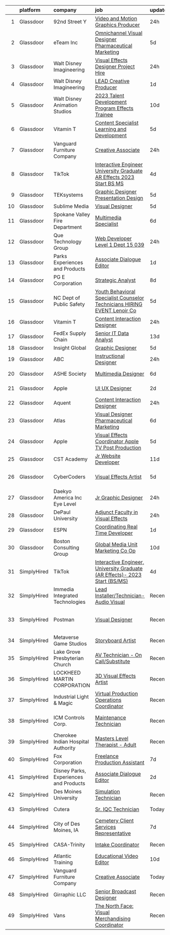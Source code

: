 

|    | platform    | company                                | job                                                                                                                                                                                                                                                                                                                                                                                                                                                                                                                                                                                                                                                                                                                                                                                                                                                                                                                                                                                                                                                                                                                                                                                                                                                                                                                                                            | update_time   | location                      |
|---:|:------------|:---------------------------------------|:---------------------------------------------------------------------------------------------------------------------------------------------------------------------------------------------------------------------------------------------------------------------------------------------------------------------------------------------------------------------------------------------------------------------------------------------------------------------------------------------------------------------------------------------------------------------------------------------------------------------------------------------------------------------------------------------------------------------------------------------------------------------------------------------------------------------------------------------------------------------------------------------------------------------------------------------------------------------------------------------------------------------------------------------------------------------------------------------------------------------------------------------------------------------------------------------------------------------------------------------------------------------------------------------------------------------------------------------------------------|:--------------|:------------------------------|
|  1 | Glassdoor   | 92nd Street Y                          | [Video and Motion Graphics Producer](https://www.glassdoor.com/partner/jobListing.htm?pos=124&ao=1110586&s=58&guid=0000018359be86648cd0c113bb85b757&src=GD_JOB_AD&t=SR&vt=w&cs=1_d1c33e7c&cb=1663658002417&jobListingId=1008148626180&cpc=155EB9D5185558AF&jrtk=3-0-1gdcrt1ka2ci0001-1gdcrt1kvk6db800-27cf90c923f835e4--6NYlbfkN0D0ff9e8Lfwlpl5zGbQmpn59AL71QmFd7VKOAnfyjZzp5sdngV8WPgYe0dov1m7Y2laZIvJnt-QgPj1_ol16PP_71aZ_73GxIXefa89UNDTqbJ4hY0dH0e0-boI1KTczp2onCcf7-JdcU0dilTQls88DCesxYErknrimwL9gMg43rBy0lRfPC998NFej6LiUsc6ANRI-C2QO7jJI79T8_lnR9spIDX1TPI_0JYk2enlhLFBlU3z3CnaS7eZo9g0cSWH6tBzfKEh2tGgk2fTyAItX0GfXROCdXty3VdA7myIIyeMPUvz89OIxeUGFSsdqYZOVRi0vLhGOMbgg2-2p12fbzsn3UsYnTeMJxm_n91G_hnRjW5E2rkZef27PXOf-4PJ7T21rN5Hrx4WCTY0rcY3SvApkbyGs141szhiT2Pix7w_yFVbIPoYT1fUSM9K4YksLNBJGGFYFp6CTYwaIJWL1fAWMTqQKjG8Nqm93dwVpA%3D%3D)                                                                                                                                                                                                                                                                                                                                                                                                                                                                                                           | 24h           | New York, NY                  |
|  2 | Glassdoor   | eTeam Inc                              | [Omnichannel Visual Designer   Pharmaceutical Marketing](https://www.glassdoor.com/partner/jobListing.htm?pos=120&ao=1110586&s=58&guid=0000018359be86648cd0c113bb85b757&src=GD_JOB_AD&t=SR&vt=w&ea=1&cs=1_9ea682fd&cb=1663658002417&jobListingId=1008139105673&cpc=9908D8D4413DBB8A&jrtk=3-0-1gdcrt1ka2ci0001-1gdcrt1kvk6db800-92b3f192d83aed15--6NYlbfkN0Dtmpfj98iB4C0jJJOWen3Era3IQfJzNZ4PFwBIKpo80E20bU78zJ3qEgsYTK5DSPwNM_fAAlETzI9YDwMGIvo0KnOEfMcFs_S5rb6M-9yiNug0eFbtswLiBF6U_sJrgVtKgsx9Tl4lzWVVGh7XLWjkioVDMsn_MH1i-xydWPvQramTELJHIFdh5MriY-qIXfCQ922_hPO81Fw6luieM4zYXT1Y5Kson7PNDdU7qjlW7pSExBJr8qdSSumoZZaMcB1yMo-xRjDsta-8kXOr-JZ4rNYzb9HsWk1iaf49fZmOvEiCRd7rqniJHj_0r8xMqphP-A4HLORnnc6S_bhQ445mvJ6FHpRW5ASONEvKa4NfrL-52CsauamHtI1Q6cMV2bnXOcnu1hTFy7CL8bsm77u57Ys1QBhzGcaAOMtPWX4yVBcahXLCSdQ5OBErhdtSWI4h5oWfOqOdBcas2XMxG2fqAMMgL_cIzRqq4N8K4qIh_DwayuMOFCIZ9fa2oXvg4fgYuivfJnA7nxyV0Cz_MALt628VnvMye_T_8RqtkgR74w%3D%3D)                                                                                                                                                                                                                                                                                                                                                                                                                  | 5d            | Remote                        |
|  3 | Glassdoor   | Walt Disney Imagineering               | [Visual Effects Designer  Project Hire](https://www.glassdoor.com/partner/jobListing.htm?pos=103&ao=1110586&s=58&guid=0000018359be86648cd0c113bb85b757&src=GD_JOB_AD&t=SR&vt=w&cs=1_72d6a2e6&cb=1663658002415&jobListingId=1008149797574&cpc=6FC5BA77C9A4CD78&jrtk=3-0-1gdcrt1ka2ci0001-1gdcrt1kvk6db800-08734edc98213cb1--6NYlbfkN0DAFTyt7pbDCC2JPO79CSdi1dIb81yjczP5qsKcZIxgiYm3-7g-689UDqHItQTwke_1iYTX3ZIPK_p2U2SmgmUPBBM1sa_qXvgZ_RYurdh-p181xA1JoYNLkPfGMQHG5B88g_mdJRiIFx_NMvbfZ-lZTnWrzYvFT_WOEZ3HB8NRDHcNy0nuLE6BivOeERx-ZVPXYLQS30L48P-ZLhriso5Zq1eTkTh6KFM8cUD24SikaZouISlHvViKPJR3_lMcWC5wKe6IwLCZmNO8ajCVl5j9MHP6siZ5TO_QePQrX9rt81B6ECn-MUeOniiyUg2JiGJnd0rIUxhiuCB7Fmf9fh_URIXLadbty-aj-0vaPjd6-G40VOkQXsP5RPvHRJE5Wj4cHEXAY9C4BDtMDZjgJND48_HEWi7w4tCpqUme2GvhWvlxffr9x-rpGBqNdApy-vw%3D)                                                                                                                                                                                                                                                                                                                                                                                                                                                                                                                                                      | 24h           | Glendale, CA                  |
|  4 | Glassdoor   | Walt Disney Imagineering               | [LEAD Creative Producer](https://www.glassdoor.com/partner/jobListing.htm?pos=113&ao=1110586&s=58&guid=0000018359be86648cd0c113bb85b757&src=GD_JOB_AD&t=SR&vt=w&cs=1_3bb7932e&cb=1663658002416&jobListingId=1008147927607&cpc=32EE424DE2B657EB&jrtk=3-0-1gdcrt1ka2ci0001-1gdcrt1kvk6db800-6bc1f4c363559e50--6NYlbfkN0DAFTyt7pbDCC2JPO79CSdi1dIb81yjczP5qsKcZIxgiYm3-7g-689UDqHItQTwke8ZniEWZjHTT0g_BMiJNYZjECliGXBOj6xnEK8RK5t94zvoWqQaAlvD4Ls4SiJh4UYn46aEPRsVXBWclhpq4jjNFGR-ZAHELs3vTHPCcWUycnd1aL5Bh6stcVLmBCVfcCdZ0SZRnJUpjSreiwAyVmxYArygxZoxzeagsXzuiLlwur_u5x2F6YcRIjeoAUzH5y4nwxfUTUUEaApgrpBOnSTBRkJpCzEjk19sRgI-o_ssdGQhVllYvTt4LVM8hmdGYOE3FYFVjVSYg5WXrFZd4ZqU_sypuIVrufi-tgIGAGbUuJXZ2VECjh_oEFF1lpKPTmE2xF9UKxjdVOn3UB0ScTM_LBDFmNb4i_DmUOoFW29oilXLDJTfLptIlKIdlWE_k4Q%3D)                                                                                                                                                                                                                                                                                                                                                                                                                                                                                                                                                                     | 1d            | Glendale, CA                  |
|  5 | Glassdoor   | Walt Disney Animation Studios          | [2023 Talent Development Program   Effects Trainee](https://www.glassdoor.com/partner/jobListing.htm?pos=130&ao=1136043&s=58&guid=0000018359be86648cd0c113bb85b757&src=GD_JOB_AD&t=SR&vt=w&cs=1_1a66f0ee&cb=1663658002418&jobListingId=1008128862520&jrtk=3-0-1gdcrt1ka2ci0001-1gdcrt1kvk6db800-75fffbc0dc0d6f25-)                                                                                                                                                                                                                                                                                                                                                                                                                                                                                                                                                                                                                                                                                                                                                                                                                                                                                                                                                                                                                                             | 10d           | Burbank, CA                   |
|  6 | Glassdoor   | Vitamin T                              | [Content Specialist  Learning and Development ](https://www.glassdoor.com/partner/jobListing.htm?pos=121&ao=1110586&s=58&guid=0000018359be86648cd0c113bb85b757&src=GD_JOB_AD&t=SR&vt=w&cs=1_098b679b&cb=1663658002417&jobListingId=1008139429917&cpc=6FC5BA77C9A4CD78&jrtk=3-0-1gdcrt1ka2ci0001-1gdcrt1kvk6db800-ba82080f331a7b24--6NYlbfkN0DMrcEu7yrtATojKJA7cEzGQ3FdRGWLh0CZQInL4ECGI6k5tN82kdM0cJmh4vC7Ggip99kbrINJ2SD1roboTbFxNlewLNMbLNvaFlRQw6d6uyJpupRLOPNbjB1CdcLgEh-51N8KUxLuH-ySuOXMRGddyFrxDiN04bMbpPXKUrrY6bYxLsZLoI93RnN6Itiz7KPGZXBEMkgTlo7nbgfZzKQlpd2Lw6VThdgWcBYZRIyCB2MDoZhSIW_TOEeefn5jlY0NEa0M84BewZayXUp7w30aILtALVOBI96ar4ne7HCqHQrINNWp1sv7FVO0Spk-BMmTnlyHfYepiahfiUJZlQ5aPVhK6R-gyJvTFJ2Soa7S2Nsyvbp_xwWWJDPenbgsX8S7_HJA0juzgoAFtzOKUYeUD-Hm78iBoGHX97sWhAZNBfjvOzxx07sUDmyWhtTyFnRjz-_aBjPWjdp6NVZ9E7-3c2UUPqK378GvKXLcshackQ%3D%3D)                                                                                                                                                                                                                                                                                                                                                                                                                                                                                                | 5d            | Sunnyvale, CA                 |
|  7 | Glassdoor   | Vanguard Furniture Company             | [Creative Associate](https://www.glassdoor.com/partner/jobListing.htm?pos=101&ao=1110586&s=58&guid=0000018359be86648cd0c113bb85b757&src=GD_JOB_AD&t=SR&vt=w&ea=1&cs=1_e4e475df&cb=1663658002415&jobListingId=1008148575782&cpc=72B33A28935558B9&jrtk=3-0-1gdcrt1ka2ci0001-1gdcrt1kvk6db800-80504d208c8c4d94--6NYlbfkN0B3-bSt6aYKx9t65KJIerSwyRmUXN2wDmD19GgjytL7cg6lD6ICSh9A5q-MDgYGgU79ynJTiNMe93FVM5e8DcHgAbAKNx01tYOlae1JbV_RRyoImHA4RNVWEs8rBy_CMgL6nNocKBDAngQ-ZNo5OjZj-t2U-VH2U59QUO0dbHJT4AI7_Cw2_iXcIxjpE4KaVKUA4PPKy9fyUQMXDMJ0buRfSCt2P6-oGuFMWiJQi2tX_smE0xo8DpCE8SuPDv__75gfGxAeyMwfJTC0VfkZMiHJsuT0ftVnvrMc2QbgJYDMRouIiKOfe6u-s6vsAz3rTQAX4LcvPAYJLac3_ndOdkgeW56XCvrspTcpIxncObNxE3MSI_IO3ocyR7xFuplYrR57TIvNrEMvKkImgZynpsy15xSpSCsJfCjl3F2OcGgYsVlpAuSC_cmdumC6ili5FMCxCd86lS7U_TFK0Fk7du9h_tzfEQhrHT96ljOnakTbnlEPZZxMnuDhzCQRbqb6S27HXdNlcPJ8_jOjf1J-KDyC)                                                                                                                                                                                                                                                                                                                                                                                                                                                                                  | 24h           | Conover, NC                   |
|  8 | Glassdoor   | TikTok                                 | [Interactive Engineer  University Graduate  AR Effects   2023 Start  BS MS ](https://www.glassdoor.com/partner/jobListing.htm?pos=128&ao=1136043&s=58&guid=0000018359be86648cd0c113bb85b757&src=GD_JOB_AD&t=SR&vt=w&cs=1_93ad2afa&cb=1663658002418&jobListingId=1008142308755&jrtk=3-0-1gdcrt1ka2ci0001-1gdcrt1kvk6db800-757d300693679aab-)                                                                                                                                                                                                                                                                                                                                                                                                                                                                                                                                                                                                                                                                                                                                                                                                                                                                                                                                                                                                                    | 4d            | Los Angeles, CA               |
|  9 | Glassdoor   | TEKsystems                             | [Graphic Designer   Presentation Design](https://www.glassdoor.com/partner/jobListing.htm?pos=125&ao=1110586&s=58&guid=0000018359be86648cd0c113bb85b757&src=GD_JOB_AD&t=SR&vt=w&cs=1_5e297943&cb=1663658002417&jobListingId=1008139170530&cpc=3BA4CE39D5B5DEF5&jrtk=3-0-1gdcrt1ka2ci0001-1gdcrt1kvk6db800-5e5108a8c7cf1026--6NYlbfkN0AuKz8EBO1xHDEL7V2YF9xF3dC_I9B9i-Zw2Jh8clPMK3KTieKealHQMRxLfyLBLKJ_aEawN_FtchSXxrI1l5ak8qF9uf1-G74Wk6lNQBZZ71tNGpUyvUATliQqVFIqfXdftwn0W8tfB7BuXuSAdGEDQMgYmALWhtpOUFwDQOLl8VrbZjNHV5fslvlnmMzSeDnvMAncgH7Zpl4RHeet06VP8bnEWf3tDEqOH80s26qdZp2t7pP6p5JJ5ryP9agdMr9kGjSqcI-SWW2fek9yzjN_ER87gDqjkOuWAWSuGWo_uP-aYuVnkz_yPFw2YQIBc19We04Dt17aE6MjYlxkxuj8u3XqbFdN4NeLYm9R-uN0F9aUkfe0alFrvmsLvLl9bPaapJB5bkwCLJPFB3ibINOtFiw-upyFmSkL8cyTmH3_yrIid_lacH8hxf6agrH0wrKlySplJjiCvdmPF4lyAonbb7J-16Nw6KBMPY_OHDoiwgRByEudb1F1yeoEVXizTMLgky3dFFc4Luujud1b8uRU6vRUxjmPry8hgPzzR8CEUtiTGCmz5ntbctr948_PlDFTd9qXNwlu9TWOrOCCx15WYbS-kNuE9vRm8BQwacQvEsNgNZkm6Oa_Coh2FItSsQIuxK-y1slN0TlIDf_sY7FXQL2zt5QDFTu7EPrg8794FHTHSugjy2wgas-mwpRYgbgU6BKMjycGNPw7xC6-2h_UG3UNZWNjB87vbWeXyQNdhH0b4bIcGqLZu2aKuKPxl9xcWqnHcOSBi4CNqt59jzzZ9LVqbGu06QDuAf9oR8iNc8W7r4JtxL_VtAr94jB2E6E-S7brySSd0lBAqgih8wMxP3HbUc8KuKSc_kvoAejexAUuj4W5HRVCRo-x2DltsydW8Xp1g0g1arJ_p3tjIEJzMEGAEBdWxbw%3D)                                                     | 5d            | Rockville, MD                 |
| 10 | Glassdoor   | Sublime Media                          | [Visual Designer](https://www.glassdoor.com/partner/jobListing.htm?pos=129&ao=1136043&s=58&guid=0000018359be86648cd0c113bb85b757&src=GD_JOB_AD&t=SR&vt=w&ea=1&cs=1_a5e14283&cb=1663658002418&jobListingId=1008141336581&jrtk=3-0-1gdcrt1ka2ci0001-1gdcrt1kvk6db800-7feb6f564a307946-)                                                                                                                                                                                                                                                                                                                                                                                                                                                                                                                                                                                                                                                                                                                                                                                                                                                                                                                                                                                                                                                                          | 5d            | Remote                        |
| 11 | Glassdoor   | Spokane Valley Fire Department         | [Multimedia Specialist](https://www.glassdoor.com/partner/jobListing.htm?pos=105&ao=1110586&s=58&guid=0000018359be86648cd0c113bb85b757&src=GD_JOB_AD&t=SR&vt=w&ea=1&cs=1_ba0c0c92&cb=1663658002416&jobListingId=1008137683547&cpc=39721386339D0809&jrtk=3-0-1gdcrt1ka2ci0001-1gdcrt1kvk6db800-8b41addf6e98c362--6NYlbfkN0C2SVAOpOeIWQkPp9EeCSLxTLheLRty2uanDx8E9nXZ3g7Cffj4cvvBc6Luu62IeSh63Gjc3BiW3gHdmv27RBQ2UL3xAtjI2M7F8vNeFdUoYhfkPoAzoA0biGlhf8UxaHD_fnVBWElKn72wxuIyPLi2C7nI5aNoQIc0hx_jM6Pj1zjAGFYnWoNtC7o9uIl7kc58dUcRX0EWJ4J_fccRGOtSqHl44KWbUJhNIDPvoxSCOrqA3BNsMTfbXUI07pb7dk78gJs-HHReYb6Xssi5zcntBmqLF5TkYMn6ctPlbXSje6LUbOJIr40pn5LM_GiMCyC4Q9seC2A9T8JZM6f7yYg3q0BD5ZRBW7Ldo4fP3vVWmXjV05TTQFBkiN_WgfwDKSJ1_LB69eDrDubK5nD2HB7dJiznnI7I04wnE36QWnMEjDa8Ne-oogtLzkiILeiA6ptbBxHh3C97JyOxcg2aI_bEVwSMVwhL1_y1lwt2NLO8gjICNSZtrezrF0btKQcchtM%3D)                                                                                                                                                                                                                                                                                                                                                                                                                                                                                                 | 6d            | Spokane, WA                   |
| 12 | Glassdoor   | Que Technology Group                   | [Web Developer   Level 1    Dept 15  039](https://www.glassdoor.com/partner/jobListing.htm?pos=104&ao=1110586&s=58&guid=0000018359be86648cd0c113bb85b757&src=GD_JOB_AD&t=SR&vt=w&ea=1&cs=1_b9a72b51&cb=1663658002416&jobListingId=1008148845867&cpc=7E331B339EFC28D0&jrtk=3-0-1gdcrt1ka2ci0001-1gdcrt1kvk6db800-13cbe6b1793cb134--6NYlbfkN0C2ruSLbldHgJRxGqX58M4ekFWuaOJ1Xy3nZgzYPyc2K8SsvUP-IilM1SNwiiwel2cItGXdnLncDAigTXxBXFoOknd19PT4mYKoR2m7-R55vawjbOgHB99ntdwHaFoI3UiLBU58sq3Pk-akduJi1wp4KftIjMCUSt2IScfGJ_feQu10TWwl7Jnl62_O2xSIEwqShpb6YNddrNpkHmNRa_0pTaXvtgaD5ocGDqIaFY0-8QZVozO0LZ8C6DaSnYiiMa79CugQNedXjjEfkDaaxUp4Q6Yjf6b98Z-oi7-QfU0lbKeZLn2PmrKnMq9L2Y2ir2fNmkgXLaDTd2JNT0AprQhKJO7zUETPQVOsCjW_Qrm-CMbMwNvMKs92qr0l80X8EDiYZD84jXjM5qQsU6qE8Pa11urhfntjPu1WJ9HIl6UGsHRQeAoUOinxL0DtRAFZKjzE5pcVGS3L0mSlFTvq5fHE78i4SZyTgPMHn3CLlUkaPv2tYnHzOXXUvHsJq0Jmge3ReDwQBVeoYLcNuqeS4d8t)                                                                                                                                                                                                                                                                                                                                                                                                                                                             | 24h           | Fort Meade, MD                |
| 13 | Glassdoor   | Parks  Experiences and Products        | [Associate Dialogue Editor](https://www.glassdoor.com/partner/jobListing.htm?pos=108&ao=1110586&s=58&guid=0000018359be86648cd0c113bb85b757&src=GD_JOB_AD&t=SR&vt=w&cs=1_7075091c&cb=1663658002416&jobListingId=1008147927584&cpc=A65DF3A704A48F9B&jrtk=3-0-1gdcrt1ka2ci0001-1gdcrt1kvk6db800-3ee722c8cbfd647b--6NYlbfkN0DAFTyt7pbDCC2JPO79CSdi1dIb81yjczP5qsKcZIxgiYm3-7g-689UDqHItQTwke8ZniEWZjHTT6tUM23Ei4meInjPBi-M9eAZnm62RfpR8DjnxyGe8_Gr9ZUFPjNfhkMAY6adtcpcBv51KozyYNunr3xOUAxmCtD_QZsy0XiT5waABPU07mnbxakRmV_ZZWsOxE_0vL22zi4swBs0lkFCQOLvccjMGlLE05XaQN_RtuBGfoxP-T-1RhXMuQe1JtZilqjwVnGlhj6Z7jfUfWy-4Bxv9lgCt5s3l48ygIQ0rulxKp0KvmneD2Vg6heiK-pRJESWnQwKLGMfJAX4MunHaorglMSog4FmTrU7bdHeYoRcmxqRtUnfi9D8kJnI4BzheVYmLlPpR6U0dHPtnEdi4wiX6ExOXhtGAseoSGmCr-cqtQPuyvAvrrS70KHgAEw%3D)                                                                                                                                                                                                                                                                                                                                                                                                                                                                                                                                                                  | 1d            | Glendale, CA                  |
| 14 | Glassdoor   | PG E Corporation                       | [Strategic Analyst](https://www.glassdoor.com/partner/jobListing.htm?pos=115&ao=1110586&s=58&guid=0000018359be86648cd0c113bb85b757&src=GD_JOB_AD&t=SR&vt=w&cs=1_74a46e35&cb=1663658002417&jobListingId=1008132434275&cpc=C4A69CCDBB3B9599&jrtk=3-0-1gdcrt1ka2ci0001-1gdcrt1kvk6db800-b6f080f99d1562aa--6NYlbfkN0Dl5O3UwlcwwCSNUOo_pIXFXhqhPgZDNLRFp2hAbMlfu_U7Fdo9AfZuTWJJfdwboLsRfPmi5NufluM01x69QEt7TkqnKXdhEjGwKptSB22ig404WbX3YBG5gF6YFEqBDGCiIe7_k62O-REc5EZMM4XvWVUGJlU0Aok_cvztGgiYzbiHvsRYXB8hmeK8oshL6jXXHH-zxukc9dXADoc_4ZIJbzOqlGtdYzXOzVXrkqt0WMh2Rf17pEtIm7YDdEaDh4RTK4_FRgiyEv_bs8ijuxNq5X30ew9Xu3OhkqZT-mMSF36zAKC1kvSh8ts57VjmyE8AJr7Gf3bd07gTAXM1TQVaKrpCLrwER94XuuQhT5GDBwaK8uzV5EcU6JWKlzc80DtaA8TiggnvOSd7qyowhPlqdGYo2fhCtRarSBHUDj5PPgML3wQmrN4c)                                                                                                                                                                                                                                                                                                                                                                                                                                                                                                                                                                                        | 8d            | Oakland, CA                   |
| 15 | Glassdoor   | NC Dept  of Public Safety              | [Youth Behavioral Specialist   Counselor Technicians HIRING EVENT  Lenoir Co](https://www.glassdoor.com/partner/jobListing.htm?pos=109&ao=1110586&s=58&guid=0000018359be86648cd0c113bb85b757&src=GD_JOB_AD&t=SR&vt=w&ea=1&cs=1_4c1bd1bb&cb=1663658002416&jobListingId=1008139887991&cpc=C4A69CCDBB3B9599&jrtk=3-0-1gdcrt1ka2ci0001-1gdcrt1kvk6db800-bca294c1e4884b42--6NYlbfkN0C0UDdND_1GHU8Ew0nnSQP9XvPNYeySBXphiXAwQ8360Ph-vXDfNsrmbIUzhN7CjejqiEeGMVpX-5XR6xbFm-SBYcyXchlEGt_zCrRBbyRfT1aVNwmp48RRNAiZsCKGIB0Wsvv9TV2tl_kN7OazT76rgklswRm6Yvv9yfcNX6DDC69kRxtNt-uDhiU668SZ1BIQF_pLCdoyV4lqxdAFCDLKXjKlTmFhKQAQg_RqX5bj3oWnwGNw3SEfOpS3XQttC0y3uKV8x69mHV4FaT6pHF9X1nYKwAkzcU0hT96rEu23RT8F3oJWCnhK9CJJeLsGPPH7raHAIhHujrhtbgf4hSW0_EpsUpT7pCojYfBTXeEPc1b3UO43UUj9nKu7gFqDK6yVkdtWYfY7KuTgWr1z-7Og8sLentHT_iufXb0VfBGIPd1UnAusKLMp6rSkrZOW_DG-IFPH8ClfcpvK7A04dEo8zmuG12u-HgkYE4IPFlaXcFbX6rPhvhanwmDqkrmwtQLlCoe8zSzd-pG2KUU0VYJQN4O3cdrk4NUhYEmb_t5Ryu7hZLcAcZ7bSx7TAujKSUaX2pnnrETJmAR-Yhs6vCeG)                                                                                                                                                                                                                                                                                                                                                         | 5d            | Kinston, NC                   |
| 16 | Glassdoor   | Vitamin T                              | [Content Interaction Designer](https://www.glassdoor.com/partner/jobListing.htm?pos=119&ao=1110586&s=58&guid=0000018359be86648cd0c113bb85b757&src=GD_JOB_AD&t=SR&vt=w&cs=1_5db58470&cb=1663658002417&jobListingId=1008149986541&cpc=451933188B21919D&jrtk=3-0-1gdcrt1ka2ci0001-1gdcrt1kvk6db800-74e436c57d378133--6NYlbfkN0DMrcEu7yrtATojKJA7cEzGQ3FdRGWLh0CZQInL4ECGI6k5tN82kdM0cJmh4vC7Ggj3l_Q0l0iwN0-6-SltHIV2KMPPRa0fLkVG2AgLdH6SKI1FroH00dRmZltYdAeXZKXQfGn86DKRGHxRIm6lVbacqZEsYxpvfE8ffdsqq6IzBdGa62z9ONPTzcxNhIWJ6NfEDQiURIcsa2oeNwa_H648uM2G8WBovPBVuoA4aTgU3MRZPzoatPWnO3quMK90cQuwZA0Ptw0KzWZf8r7oeZmTKLS5AupHw5GgIR9Cqg5oPfJjOBIFZZV7qqiNcaa-aLsCSheClU62OQwXY6v_uBUsMilb3hFttYrLB6R4EIi2lQR_9FklPWlP1xMScsqim-STlyq-L6fD2MOvi157wxdUHy61Q8z0Hmbys5_fgd4VzomdVXY03Mkj5Wc-dZcZ5nifKzcsrHEb7MRI2HZDbt33e9Bn3ddTMBDqanwNlPI4nQ%3D%3D)                                                                                                                                                                                                                                                                                                                                                                                                                                                                                                                 | 24h           | Atlanta, GA                   |
| 17 | Glassdoor   | FedEx Supply Chain                     | [Senior  IT Data Analyst](https://www.glassdoor.com/partner/jobListing.htm?pos=112&ao=1110586&s=58&guid=0000018359be86648cd0c113bb85b757&src=GD_JOB_AD&t=SR&vt=w&cs=1_03daadb8&cb=1663658002416&jobListingId=1008121524514&cpc=5EFBB0462F9C6B7A&jrtk=3-0-1gdcrt1ka2ci0001-1gdcrt1kvk6db800-75bb1ebe82fdd6b5--6NYlbfkN0CtRhce1P3KYyt64vAZVRC-NCRoXhIqR30y-w5Uij6mKvNJ1unnVF9r3s1EUXndu1WOakV5PV7WI-sFto3nk6OGv_6Fm0NfIGbnD9nXjWlThqc-8b2i11GoUbITam_AEkjP6_ErRzix1d2BEsiaykIderFZ9PNAkHOFN9EGaqcoSkjbb8wvk6JIeDIr4KHXYFVN2PPdoJjBNVkV7-jjruNIE7Y0DX4SCm2bp0iy5LGY1dAzQTDN8DYzH-aBNJ7W4IXPkaJPDaY31eWufZG-G6GL_Ck6EPFYwWh08oCphuEeXmtpU4me3FoPAB52v2xKc5QCI6Gx0S5G1FKh9LTenNgMwAUaIQ5uKYpkI9leRWSERNbmEfj8cU82uwP_e20nKLylJCOiPxka-ogj5P0JiU7Al0iDGBnm7yakH6HumpOWm1dUdNNVw1p3_sVnI9q4LMKzgvZ-CKrNriWDl0mLsJWH4_vKgFZjABCHiTlYfxMn-gq7KQUCEYAXdIJgGWeb__RhjgYyUsPrce_zwEJQ6nqZ)                                                                                                                                                                                                                                                                                                                                                                                                                                                                                  | 13d           | Dallas, TX                    |
| 18 | Glassdoor   | Insight Global                         | [Graphic Designer](https://www.glassdoor.com/partner/jobListing.htm?pos=122&ao=1110586&s=58&guid=0000018359be86648cd0c113bb85b757&src=GD_JOB_AD&t=SR&vt=w&ea=1&cs=1_c12b7b13&cb=1663658002417&jobListingId=1008140284035&cpc=3BA4CE39D5B5DEF5&jrtk=3-0-1gdcrt1ka2ci0001-1gdcrt1kvk6db800-0c2012a440d9967c--6NYlbfkN0BKkHZu3wF05EeDimN_p6sYpKCMArvwa95YdH7UpkaBCi52Bcb3JNt3QpXU1JGZrLRaT4-sbI7ZNj7oVphyX7jfnA5KdYmN_jJyCugDgxDzB-HnRs_8BQjdhyPHXV-_kFssF7NQKmbC8I_V-loY2WK4Broq4jmSKI8FJrPD37Tadv_ELABB4aEtRhPy9Ml6FmKFa0ib82zQLz4r9kFP5xB4WYRCQ-zERXBCBR8QrphFLTQK0CI0mCgOAkGMZugGzDQ0EVnp8F8ANMuSFiT8_et5uo-ju8z1oZne4OL62qMn3wTyx1FPuxTfgd9V0MwqlTRyaYBsUxfNbQVkK3nWVUJ2CuMwghAjPJ4jVSk5WmMjDo_0amkLrenQMGdt15_1Eny6ZqBZKPDJe5vWj8kxA1t-jNNYp2KSFERoTwWIQ3Ui0NG3NjYP8XlEb0AnDQRbTg7Ttlfo-bqpVa4f_w4R0Xa1Ey7VBPk4Csu4aRS0RIlpvhxaPLZ-EqduJHfkllUkPw0%3D)                                                                                                                                                                                                                                                                                                                                                                                                                                                                                                      | 5d            | Remote                        |
| 19 | Glassdoor   | ABC                                    | [Instructional Designer](https://www.glassdoor.com/partner/jobListing.htm?pos=123&ao=1110586&s=58&guid=0000018359be86648cd0c113bb85b757&src=GD_JOB_AD&t=SR&vt=w&ea=1&cs=1_462008b7&cb=1663658002418&jobListingId=1008149084191&cpc=2CAED5C921A5F994&jrtk=3-0-1gdcrt1ka2ci0001-1gdcrt1kvk6db800-1ca20c2bdc6eb5b4--6NYlbfkN0BEqsYUiXFGsj7lPFrpu-dA0vdqSjluXe8oKe1qV-E3LRQ5WU4HU1EWX-4mkyunmTU6st8zU8ZmaN7MIgxtwzU3xNizNca5h0SoiR1sKyHuyszYzp84-bCwT5UNIZ8GeLjqSNPSc3FD3lcI6SJt6KCaP2CdFvNDm49xgbbUotKo0FCSmyu5dqJBLQcBymegUbA9_AQ6S1EAYbQRCagw5SZ0cyYXzazOKE62_Kc-uaVK3lgs4OZRs56iFIlNEp9P7gHnUkUWn9yVdnwshyfXdW5KJ94mp1JSISdtgU0EmrMpnDXdLqLdlGAtgoTaVbs-dXKPWwPKSYbz7sSHzTS1ur0O94mWHy62uBaGO_lkP46jKRv2edfVuBL0s9PIzzrXrwEQlkERUVPVuFHwQVEAXMeJKTuFL0o8DByQPT57z4vz3PEhkXyb7UoNrgSqTU-7Hkof9uTV4rPdbPQXNtw9YjpPq8hSgxHMNOP1sPmI_kFCO5-m_6Fhk5KUMHDvxNByFooijeBTDejy6ce0v7cFu85v)                                                                                                                                                                                                                                                                                                                                                                                                                                                                              | 24h           | Pasadena, TX                  |
| 20 | Glassdoor   | ASHE Society                           | [Multimedia Designer](https://www.glassdoor.com/partner/jobListing.htm?pos=116&ao=1110586&s=58&guid=0000018359be86648cd0c113bb85b757&src=GD_JOB_AD&t=SR&vt=w&ea=1&cs=1_c8254cbb&cb=1663658002417&jobListingId=1008137715575&cpc=334ABAF5D42DC775&jrtk=3-0-1gdcrt1ka2ci0001-1gdcrt1kvk6db800-8510ebd21e279db5--6NYlbfkN0BTT1lo8Jwdy_hu5PBsWOg-OgEs4ry3bvHurgSPaoaOHGYXVKu2ClIZg7fABCXytxEE0ueR34VxA_VGQLrUab-LYUDwMGUGi0iEDyNPgwWFjRV7I-arTQkdMo-zh951CVpZC4U8nMumSDIIuQLEY0eut0FZd-kkSH83cQibxrMhbod9hEWPOadoqlr3bWOz67CmsDH8yef9s9ulzTckDtYtJyKQD9zhI9nw2l-ui_AVnf7l8q622HgN-nY7cztJRl0EL8SKWIlUrAg1t3ZmACAhWPQ6S4dSjfKWhbnKS-joMBHa5srgMXCtG4l6BAEfxf7LaRMq_TT_ljmLyBK7NBvX6e0FHamuEDUICwgguayKwyOMmpSL7zF2fNNn5IoDNE-aLjUgnrrPvCBUtSoPCuC0RaUxNJfMyLHazCAT-ci-vhJnS94iyqJYETGJukZaCCCFJB4xiVFGcXFWAePEFIR0mkxW-daJloORso5caoYOZZSfbo7CImqV)                                                                                                                                                                                                                                                                                                                                                                                                                                                                                                                 | 6d            | Santa Ana, CA                 |
| 21 | Glassdoor   | Apple                                  | [UI   UX Designer](https://www.glassdoor.com/partner/jobListing.htm?pos=114&ao=1110586&s=58&guid=0000018359be86648cd0c113bb85b757&src=GD_JOB_AD&t=SR&vt=w&cs=1_8256cb4f&cb=1663658002417&jobListingId=1008146232570&cpc=F41FEAB56D215062&jrtk=3-0-1gdcrt1ka2ci0001-1gdcrt1kvk6db800-10d876441d9dbc59--6NYlbfkN0BvKrLyj5gPmtZO9T8euul8TCxuuKNOtzRJOomxnwSEodTz2Bc-sPZl5OJ9R4TJsNdP1LrRDE0KT8JEjveg7rgr2XaFdWdHk3lIFAJ3qXp8x5UW7eSBwDM-TFrC0_xx-L4h4jIwPYhd4pmUXRU2P9eVwrXTp1SwOBEBCd69L-RUDhTT565Hs6Erlsv0hM1CU40hH3QmggYODw-qwr40FL2m_v5zS04g70byzV_p1UjdvKHp2DINa6KtugKnLRWxzewhundoRbk1yMLTZqu7mMzOcXSJdhnXdK27n9VwmaoeY4nauRyMDqNs11P3k0E3g1RtrP3bn3bj4El5V_LKFo5Mc2gVuWlMNirUG6HsV9Juqek_oX7sQbg05TFT8RUljq2F6LpL7xzDsdly4yQDIW3-uA4z9MQAOdw3h5iJxHhPo5HN1ih8UC3lm1hcExD0HwIhMZKZzJrj_wJGjGU2gam_yhMDBJq3rPvCUXF2mfcu70Y5kLVhHeD8f8bqsfcgw_rHFiLCh5R0nxAMBQHGQcCpWIgogq1BfPMgGjFu9xQtkAXRQbFNsFL4sB68WjRANiJcA8D9jbKLNG2Tw9QFbCP04UuIlYPATvDnSKFFpyfp1TaWLUkHCImkJ0XL65iudFa0wP9eNyexui__ZVCJvfQd7gVfS8EgJVXSvAxSkdqRnn1y2wbb_2sBVdSZND1SpqOs8qNgvZ0G1gdN419h2IogZAKtYB7RRPcKlROW9XKe9OiWfz292VdyQdIZ4mnCrbDTodboA1P-sOWkY-ktPPA3qS2Z98R0xTciQZgFt8HyMDEmXrUvJ8Dtc13C0Cx7aYt3ynkGGUjs1g7DpMn6Vce8R413Nf5aLSK1mQ5zbv07xFyq2SBn9wQ6PNug169j3s3w2-97W8sxaqD8ItnhzMRhpHR0QpSnVva-eIIIAF1wCCrWRQ0_jkpq-rKmimRmTtE%3D)                                           | 2d            | Culver City, CA               |
| 22 | Glassdoor   | Aquent                                 | [Content Interaction Designer](https://www.glassdoor.com/partner/jobListing.htm?pos=117&ao=1110586&s=58&guid=0000018359be86648cd0c113bb85b757&src=GD_JOB_AD&t=SR&vt=w&cs=1_11373482&cb=1663658002417&jobListingId=1008150097125&cpc=32EE424DE2B657EB&jrtk=3-0-1gdcrt1ka2ci0001-1gdcrt1kvk6db800-c038fa1d592be6ca--6NYlbfkN0DMrcEu7yrtATojKJA7cEzGQ3FdRGWLh0CZQInL4ECGI9gD0Wolx9R2v-Aex0-GK04vqfpt-EPEKDuRDf0UrubN2md1ik2nxHBMDzlSexU8euFO0tfqoQXbgsA3R4-Je4HhykKv9Majd8qnWelmNE5KszsJkY4NJg02MfoQN69XDNORV8oKTu-IwW6IpLLQy1eu-I4SFX3MPBK5Yk1aGoGjYGX39AbaY56DSR-gwk8aTWg6vaO5V89UpZHucMT6IWSV4jez3ykk6Ehux4QdrTizX819HKtXcSIst7Jh9mVOQryd729nEvSHETN__Gho-3nsA97KuTQet0rfF92to6ZjyghAroh6Y_w3FSYe4rTSyENiHUhG4R52b_MwUecu9ndQgpZvEl_fauMpSKzgOe5Rxi1WpZGMKc3Vi3DjAQRzj66gFAzXyke7MVSFCl58vKasf2ajKXevEqfJwCFgXhuC)                                                                                                                                                                                                                                                                                                                                                                                                                                                                                                                                             | 24h           | Atlanta, GA                   |
| 23 | Glassdoor   | Atlas                                  | [Visual Designer   Pharmaceutical Marketing](https://www.glassdoor.com/partner/jobListing.htm?pos=118&ao=1110586&s=58&guid=0000018359be86648cd0c113bb85b757&src=GD_JOB_AD&t=SR&vt=w&ea=1&cs=1_ae2b99b4&cb=1663658002417&jobListingId=1008136537839&cpc=9908D8D4413DBB8A&jrtk=3-0-1gdcrt1ka2ci0001-1gdcrt1kvk6db800-a122b2f01228edd2--6NYlbfkN0DFt5CLWch_-uKpf_0Ky8M_iFaKSU6X2cPjQwIk2lGN2zlJ200dufGwdCb50mwSuDXTP-vaRNN0NVRN6UorMCCLiDUI5nZdNNhvaszb7ilkcAh34xJkjN4aACFyLmuKvFqvWzRQ8Wp4-27uq_IU8sxsjlyiE7FtU0kOUJDclW2EQF-O05EQehqpuUAZZH1cjJrLc0NUWpGFH_VSKu-lRNjPgZU4uggI-yqayr6gIuYWCg0x6H8cRs_BVsFOx4H_W8Vc33f441x-lpACXrEhv1XY6DbTXH066397UZN63UpBWyOhpDbV-_zJ9b6GfIeP9uzrQjZ2Yw1KU0rfsROb17afxjpLF8ITV4cQiridbtBNA7hvflnpKhnyJX2dMtmcuJN_qexU54pRWxRFGpLL6-x_2Xdmhggc2DDhilpz_kT4OyAkoIM2p-Gs3gWu8hQzNeZ9piJjD8aL_yCwimrXdYmEh6hd5okBB_5CS8vS_AwPZkRqHYKQ5q1C_RbfgugFQufrfA2MNBN96vzbokvYjtbDI5XGj8imo3I%3D)                                                                                                                                                                                                                                                                                                                                                                                                                                            | 6d            | Remote                        |
| 24 | Glassdoor   | Apple                                  | [Visual Effects Coordinator  Apple TV  Post Production](https://www.glassdoor.com/partner/jobListing.htm?pos=127&ao=1136043&s=58&guid=0000018359be86648cd0c113bb85b757&src=GD_JOB_AD&t=SR&vt=w&cs=1_639e7c81&cb=1663658002418&jobListingId=1008139502844&jrtk=3-0-1gdcrt1ka2ci0001-1gdcrt1kvk6db800-22323a1b7e6276c5-)                                                                                                                                                                                                                                                                                                                                                                                                                                                                                                                                                                                                                                                                                                                                                                                                                                                                                                                                                                                                                                         | 5d            | Culver City, CA               |
| 25 | Glassdoor   | CST Academy                            | [Jr  Website Developer](https://www.glassdoor.com/partner/jobListing.htm?pos=107&ao=1110586&s=58&guid=0000018359be86648cd0c113bb85b757&src=GD_JOB_AD&t=SR&vt=w&ea=1&cs=1_b733301b&cb=1663658002416&jobListingId=1008126352566&cpc=8795CF9063CD573D&jrtk=3-0-1gdcrt1ka2ci0001-1gdcrt1kvk6db800-c86b78201b06aef2--6NYlbfkN0C60gHVp4b0cpydo70zk1zETvfRoIYrIsAoH2nkjqitC2L5GdziIH9EvRNPiMzpp2DU9b0Hs7OcadXNnJ6quXLU_EZ5KPeRuLj0pkKA8gre9acPMPG-hih8rHmy_m5FFh_ITl9REj7H9AWWgHDvjhQ0Xy4EbA221kLx2rieavi6gI6WRYNRobg6lTMB2F8PPXzJswoxYG7TtrrK4Eqvn11ldOlutesvLPH_m3Zhc_8gl5GeUfhkyNREhsqS0kRXtkAQoFkJukmcMZRfFQls_jH2sGoNyJjf4IicJbvFMFUqQvCtu8AXPTfaas1rtq0mhoqEgSRq78gDtxhCcZJD9fnIAzqtHNtQUzoNUFHPipvlPThP0qZt6-xwZPuUybVNrU-Z1tr8A25hjTdTfUHx3dO3eWyPfoUTrVWkxZbd0ch4Fj8DVpvSaZKmjiVZYiO29a722VqW1jH6uRdpEGjM6YwBj-LRbjVQSlaYo6ZAR09_0yi5genQiYtPPXMWYWGFhHY%3D)                                                                                                                                                                                                                                                                                                                                                                                                                                                                                                 | 11d           | Chicago, IL                   |
| 26 | Glassdoor   | CyberCoders                            | [Visual Effects Artist](https://www.glassdoor.com/partner/jobListing.htm?pos=110&ao=1110586&s=58&guid=0000018359be86648cd0c113bb85b757&src=GD_JOB_AD&t=SR&vt=w&ea=1&cs=1_c47e5d5d&cb=1663658002416&jobListingId=1008140369643&cpc=47CFDC01B3F81FAC&jrtk=3-0-1gdcrt1ka2ci0001-1gdcrt1kvk6db800-d5c7a249f8dcd86c--6NYlbfkN0CpFJQzrgRR8WqXWK1qKKEqALWJw739KlKqr2H-MSI4eoBlI4EFrmor2FYZMP3muM2qU_lxeZ-TX3AgR04QhDVNujFk5HvIaA0I7DJFRALEGAmEv_J3MlA00uidDpjAtPOJTHijGJDXEXHIL7gZeB8rUL1E_a6VgFlfLEriE01yK-mLZNVWzipNHXN_5jKuTdIm118SknodDtjDrSIANVJjxWmqfV6Qox5sK6TX399bCMIJPW2CMa1uQzp7w_KHB9oCgOEOX95l8Z9gFZy4vIWaWsF-HObA2ARjI-_Rt30lzxAkwXws_m8UdgBxbWGHKm9n-4Tcq2Tmhp9iZhk4ksZacfGVRI7wOLEyc-MhThE0qIIB8Q1ud2-Gg6HVGnAuDx6vIYHkS6IY1k9Fq_huwUXrCLrVk4Rpcz04yP63JFavwa0h7VekAo18OFE0er5dLnMrPkduqUfFnbuExdC5shufFPoFDtkgNTckX15dHeMQg3X5gDWBzJKPkbVov0ALXLg112H9T_nmQYFevd0kG26h-Skv01GKOQgfrF7ANVnF5vV_vF8koIIaQ0n3pxOTRKH2rCakVZFEIGSpnG8M6sXmQrCqT1p8XFjsXUuwLeqlWrrxaRuBxmgE0vtmF9Z1jSc8UkqLwkW5w8kVxZdx1SsqCg3Ncz5mLsXn3vprwCSjdQ9jT720a2OIt9lTExK3DhrC1mkwAixTTGhY1AD0HyYTn5F1ZdWpzFnDko5k6HpOw7ksftAXRNBAuWAIbLTyM-WTIj2hgOJalaUuSH85CGd-L4JatMwvdRdp73zMN8UICJ4g8gLolGwDpIgO6YexcaUKMfj0e_6YVziwyc9iT-tsHG9XolJs5pgcuo8_nU476AENUHOoubIo53EFboK4y1DS3lYFZlRPPo-E5idTzuLoDH1QrwDmfXuuXTQkf_EnodC2biLNZ7wdgLj9imcv21sTeBUgv0g-7oIHxX2bC7w7VRrl9IVhrGw%3D) | 5d            | Los Angeles, CA               |
| 27 | Glassdoor   | Daekyo America  Inc  Eye Level         | [Jr  Graphic Designer](https://www.glassdoor.com/partner/jobListing.htm?pos=106&ao=1110586&s=58&guid=0000018359be86648cd0c113bb85b757&src=GD_JOB_AD&t=SR&vt=w&ea=1&cs=1_d3e346c6&cb=1663658002416&jobListingId=1008149093836&cpc=853DEF62E69EE75B&jrtk=3-0-1gdcrt1ka2ci0001-1gdcrt1kvk6db800-3cc2eef04db5d9d1--6NYlbfkN0AYUfIZYEnw0ZWLQ15-hEi6qBVkEbDaUIDtRag2rCwzGJUtnjLhBUoyL-zS6cZVUf8mWPMt4x61jtkfNgykewhAFHN500TZInsYsQ4rP5Kjp3TrbwMVVJnpjZjmhrZSTlxgOTWa8CuEsjSuvlgYRWJtuVZ3GDmWriCAm3xEX6aNFTkQ4_FIVGDisl-6jxnFj3J-1Isqd7bKixIsD48dh6HEotZRmK8nDq6qBfy5kIdubG8MPoPtP7FfSoMjPfqv3VTny1o9P9MMETC_BeXKcAgWkPBWsXxya0rGuR3C9s2BwlKv52usoaYVm_yY0Uw4L8qraCQyWkEptDYP7dYY2S1rxtscFEbs3hx0HVm82S2NnsAsSe0YMffQHc5sREX1PjXKTMx42Fnr7zi_VWKpXg09ZI25azoOoqXcxPxFXw1Vb6beNhv9LK95PfWLmxt3Riny_LJ9Tp0OA9EDL23htOiDSGRNcqaCjf0_EbQXdByK_2bvDugy2GH43onyO3PQYgH5cZFWsTiiRw%3D%3D)                                                                                                                                                                                                                                                                                                                                                                                                                                                                                    | 24h           | Ridgefield Park, Bergen, NJ   |
| 28 | Glassdoor   | DePaul University                      | [Adjunct Faculty in Visual Effects](https://www.glassdoor.com/partner/jobListing.htm?pos=126&ao=1136043&s=58&guid=0000018359be86648cd0c113bb85b757&src=GD_JOB_AD&t=SR&vt=w&cs=1_9af67aad&cb=1663658002418&jobListingId=1008149483176&jrtk=3-0-1gdcrt1ka2ci0001-1gdcrt1kvk6db800-019bfce077ed9cc2-)                                                                                                                                                                                                                                                                                                                                                                                                                                                                                                                                                                                                                                                                                                                                                                                                                                                                                                                                                                                                                                                             | 24h           | Chicago, IL                   |
| 29 | Glassdoor   | ESPN                                   | [Coordinating Real Time Developer](https://www.glassdoor.com/partner/jobListing.htm?pos=102&ao=1110586&s=58&guid=0000018359be86648cd0c113bb85b757&src=GD_JOB_AD&t=SR&vt=w&cs=1_f1e9c2e0&cb=1663658002415&jobListingId=1008147927815&cpc=A1F772DE77098288&jrtk=3-0-1gdcrt1ka2ci0001-1gdcrt1kvk6db800-8bdcf66edd0df7af--6NYlbfkN0DAFTyt7pbDCC2JPO79CSdi1dIb81yjczP5qsKcZIxgiYm3-7g-689Ur9xqU8QiYHUy96pxBgadkC_wFOSnWlZqkoQgUJ5SDCof8Je01qkONcS1GdxbsbYMJpvmZKzCv3IYT7DQtLb7sQlbXMEHm1Fdx-dCuAfnpFs_At1A4hLwzZ6l2Kk5L7F5eRyMrPz_2drWAZS9DgmihHWeCEEQa5hh18t41qY-UbRIG_ecaMWsBxYxTe5TDdJ4o3fK-9zuu8rPyWyy1fSjorVbUenpQy_au9rmrIYfuqrswDgeAepujiZ4UZnd6FjOBULTMkaYHb3LVhmcbv7OESNst1u0v8WxNx-zf2Rz3sRZgz8exyru9xAUTqwdeRqpLNolRwjUfBK_1rwOcBKfckK3maVAM4qGp89c-MNq89yCv3akQeNjA-KE9epAuJ6SpMTMaouUmgs%3D)                                                                                                                                                                                                                                                                                                                                                                                                                                                                                                                                                           | 1d            | Bristol, CT                   |
| 30 | Glassdoor   | Boston Consulting Group                | [Global Media Unit Marketing   Co Op](https://www.glassdoor.com/partner/jobListing.htm?pos=111&ao=1110586&s=58&guid=0000018359be86648cd0c113bb85b757&src=GD_JOB_AD&t=SR&vt=w&cs=1_910fea05&cb=1663658002416&jobListingId=1008130052349&cpc=B101C867B3EF2D75&jrtk=3-0-1gdcrt1ka2ci0001-1gdcrt1kvk6db800-3415df940424a476--6NYlbfkN0BRT_J8tESNZROimpc0WyD7EGfhllYDKcBPIyLxids1TT9pQqAOrF8Z6kFb4V1HumDbWed_NsUdfOOLhY6DBsAjJ1c32S8rx2PnTFyHM9i0vt_TXbosIXFUnrzvEVxD7FEzsOiPQKhcw6tTwkb2PgvonBrOiZ9gA5mzs4hvKMyAUcCLc95ropS4rN89wl0yAE7PDHlTFWgFMo7XhnRX1YnZBnnDQepH5l4HB06KUx_R1bIyeMLxesDvAkwBlZ2Upqoh6azH91uQ8REuaKn-o8dz9hgPL0fnpp59H7lEzwDrFlzGQYHHaMkWSLhFFoa8i00kCdtJzhypRFdod_PRh5Ot1bsJuhHKg7PHpoCjHOH6NxlxHpO3qbpq6-WJnNxma987hMWOkTPtO6L0DZYsC14jzlql0fE_ZVMFzD4ExZEx1_KLcncFNBAqHrQw9-KXZuAbvgMEvIxBOCfS0FCTmRHCYFPVt08U4XyadLU5esEQs-cjgpMCd_nbUeb0Lo4gL-s%3D)                                                                                                                                                                                                                                                                                                                                                                                                                                                                                        | 10d           | Boston, MA                    |
| 31 | SimplyHired | TikTok                                 | [Interactive Engineer, University Graduate (AR Effects)- 2023 Start (BS/MS)](https://www.simplyhired.com/job/7mmac1HEAcq1UDtM7wYOPYQo89STo0ZXsjrfsSms6b-UPcP-RdFWvA?q=visual+effects)                                                                                                                                                                                                                                                                                                                                                                                                                                                                                                                                                                                                                                                                                                                                                                                                                                                                                                                                                                                                                                                                                                                                                                          | 4d            | Los Angeles, CA +1 location   |
| 32 | SimplyHired | Immedia Integrated Technologies        | [Lead Installer/Technician-Audio Visual](https://www.simplyhired.com/job/IL_TH2SXPlz2tOw2DDE_I22xSpEewZlkJne33ZaAXd-CmCI5oTmI_A?q=visual+effects)                                                                                                                                                                                                                                                                                                                                                                                                                                                                                                                                                                                                                                                                                                                                                                                                                                                                                                                                                                                                                                                                                                                                                                                                              | Recently      | Scottsdale, AZ                |
| 33 | SimplyHired | Postman                                | [Visual Designer](https://www.simplyhired.com/job/FiHb2jWImi2JbmhF8DFtjpDOoxNY-2FQKpliVstXFXx3j29am2MAaw?q=visual+effects)                                                                                                                                                                                                                                                                                                                                                                                                                                                                                                                                                                                                                                                                                                                                                                                                                                                                                                                                                                                                                                                                                                                                                                                                                                     | Recently      | San Francisco, CA +1 location |
| 34 | SimplyHired | Metaverse Game Studios                 | [Storyboard Artist](https://www.simplyhired.com/job/2up0DvjFBFE13eqrwnbTBlnfl9o4EJC7pAklk9eEs54oin-JQh7IvA?q=visual+effects)                                                                                                                                                                                                                                                                                                                                                                                                                                                                                                                                                                                                                                                                                                                                                                                                                                                                                                                                                                                                                                                                                                                                                                                                                                   | Recently      | Remote                        |
| 35 | SimplyHired | Lake Grove Presbyterian Church         | [AV Technician - On Call/Substitute](https://www.simplyhired.com/job/tb9Lp_96v5nuqnhe0ZYtbeKN6hRlb-jVRHz1dLdsFAKeVM_Axvfv9Q?q=visual+effects)                                                                                                                                                                                                                                                                                                                                                                                                                                                                                                                                                                                                                                                                                                                                                                                                                                                                                                                                                                                                                                                                                                                                                                                                                  | Recently      | Lake Oswego, OR               |
| 36 | SimplyHired | LOCKHEED MARTIN CORPORATION            | [3D Visual Effects Artist](https://www.simplyhired.com/job/J3GjyzAcwZmVvmk1TNEJIy9cz-07OEKPtMqbbQurOD88lapBTUgJMA?q=visual+effects)                                                                                                                                                                                                                                                                                                                                                                                                                                                                                                                                                                                                                                                                                                                                                                                                                                                                                                                                                                                                                                                                                                                                                                                                                            | Recently      | Englewood, CO                 |
| 37 | SimplyHired | Industrial Light & Magic               | [Virtual Production Operations Coordinator](https://www.simplyhired.com/job/GoNrd8hJt9uFzdq4BsE8uE5broyUBG7lYHh-w9LEAGBerH_SJJ_H6w?q=visual+effects)                                                                                                                                                                                                                                                                                                                                                                                                                                                                                                                                                                                                                                                                                                                                                                                                                                                                                                                                                                                                                                                                                                                                                                                                           | Recently      | San Francisco, CA             |
| 38 | SimplyHired | ICM Controls Corp.                     | [Maintenance Technician](https://www.simplyhired.com/job/MKpG2-bxhWXWB1ZMYVBf2c8_MdwqLVLyq7l2CTEvE-p4OflQd93yUA?q=visual+effects)                                                                                                                                                                                                                                                                                                                                                                                                                                                                                                                                                                                                                                                                                                                                                                                                                                                                                                                                                                                                                                                                                                                                                                                                                              | Recently      | North Syracuse, NY            |
| 39 | SimplyHired | Cherokee Indian Hospital Authority     | [Masters Level Therapist - Adult](https://www.simplyhired.com/job/Zb1f9ndDfCV9DwGpRQtBDaD502p99LL1Fuxm0qJ1PxK8iNIQhLI8UA?q=visual+effects)                                                                                                                                                                                                                                                                                                                                                                                                                                                                                                                                                                                                                                                                                                                                                                                                                                                                                                                                                                                                                                                                                                                                                                                                                     | Recently      | Cherokee, NC                  |
| 40 | SimplyHired | Fox Corporation                        | [Freelance Production Assistant](https://www.simplyhired.com/job/6myqLuzSMIOLwUCBGIoF9c3CmI5EEIgCaJ9Mpd8H5nAKNWw3LUFuPw?q=visual+effects)                                                                                                                                                                                                                                                                                                                                                                                                                                                                                                                                                                                                                                                                                                                                                                                                                                                                                                                                                                                                                                                                                                                                                                                                                      | 7d            | North Carolina                |
| 41 | SimplyHired | Disney Parks, Experiences and Products | [Associate Dialogue Editor](https://www.simplyhired.com/job/geESm0NEl3OfqfYVM-tMt4EYCV5eB7RegN91dLEa_4YjrKcZhQBCMw?q=visual+effects)                                                                                                                                                                                                                                                                                                                                                                                                                                                                                                                                                                                                                                                                                                                                                                                                                                                                                                                                                                                                                                                                                                                                                                                                                           | 2d            | Glendale, CA                  |
| 42 | SimplyHired | Des Moines University                  | [Simulation Technician](https://www.simplyhired.com/job/E7Y2R-eiuKdIH48nyFVv8CY5PMtm72jhk0GOCW_VqGIeMpaj8nadOg?q=visual+effects)                                                                                                                                                                                                                                                                                                                                                                                                                                                                                                                                                                                                                                                                                                                                                                                                                                                                                                                                                                                                                                                                                                                                                                                                                               | Recently      | Des Moines, IA                |
| 43 | SimplyHired | Cutera                                 | [Sr. IQC Technician](https://www.simplyhired.com/job/tiBRrskqh4apOoX1aBth2j_ywOdo7VV0-tFCvmkaCJGF49v_J7tfvw?q=visual+effects)                                                                                                                                                                                                                                                                                                                                                                                                                                                                                                                                                                                                                                                                                                                                                                                                                                                                                                                                                                                                                                                                                                                                                                                                                                  | Today         | Brisbane, CA                  |
| 44 | SimplyHired | City of Des Moines, IA                 | [Cemetery Client Services Representative](https://www.simplyhired.com/job/ibgjePJz4EbeigCtpef71dR6l9FnSrbDlgA4LHrZtgtSkPDkJ6K7dg?q=visual+effects)                                                                                                                                                                                                                                                                                                                                                                                                                                                                                                                                                                                                                                                                                                                                                                                                                                                                                                                                                                                                                                                                                                                                                                                                             | 7d            | Des Moines, IA                |
| 45 | SimplyHired | CASA-Trinity                           | [Intake Coordinator](https://www.simplyhired.com/job/rBM9NTR0W2riaPH90ygwB6Dd7AYyQ255iVjF5NZhuehOb36BXcI4lg?q=visual+effects)                                                                                                                                                                                                                                                                                                                                                                                                                                                                                                                                                                                                                                                                                                                                                                                                                                                                                                                                                                                                                                                                                                                                                                                                                                  | Recently      | Dansville, NY                 |
| 46 | SimplyHired | Atlantic Training                      | [Educational Video Editor](https://www.simplyhired.com/job/PNqotDevY7s4JjD3GLC08NHFMXHmyP1P8t34G1maL592MOjyETfgPA?q=visual+effects)                                                                                                                                                                                                                                                                                                                                                                                                                                                                                                                                                                                                                                                                                                                                                                                                                                                                                                                                                                                                                                                                                                                                                                                                                            | 10d           | Remote                        |
| 47 | SimplyHired | Vanguard Furniture Company             | [Creative Associate](https://www.simplyhired.com/job/hvRRA9Ey3q1jl8VQ3P7yRNHOo4RxvQofv9bOa1EOHIFdCu7oEZvJXw?q=visual+effects)                                                                                                                                                                                                                                                                                                                                                                                                                                                                                                                                                                                                                                                                                                                                                                                                                                                                                                                                                                                                                                                                                                                                                                                                                                  | Today         | Conover, NC                   |
| 48 | SimplyHired | Girraphic LLC                          | [Senior Broadcast Designer](https://www.simplyhired.com/job/fdtVv98VgJcLk1dKQRpSlJ1u8mn8l5ofLqE1u1ffRigiBtoFDmH6tg?q=visual+effects)                                                                                                                                                                                                                                                                                                                                                                                                                                                                                                                                                                                                                                                                                                                                                                                                                                                                                                                                                                                                                                                                                                                                                                                                                           | Recently      | Englewood, CO                 |
| 49 | SimplyHired | Vans                                   | [The North Face: Visual Merchandising Coordinator](https://www.simplyhired.com/job/xt2lluUb6E3Q6VshqdysYDBooSey7JVXOxCyS2Tgy-syE8vLnSilOg?q=visual+effects)                                                                                                                                                                                                                                                                                                                                                                                                                                                                                                                                                                                                                                                                                                                                                                                                                                                                                                                                                                                                                                                                                                                                                                                                    | Recently      | Denver, CO                    |